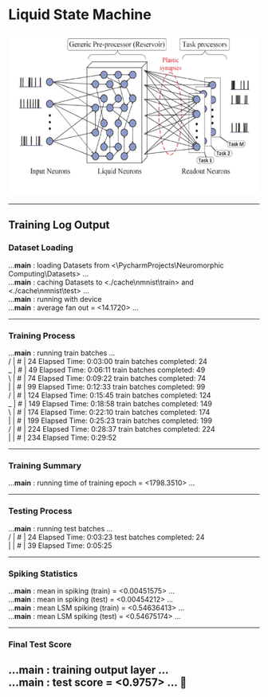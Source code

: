 # Liquid State Machine
<img src="LSM.png" />

---
## Training Log Output

### Dataset Loading
...__main__                 : loading Datasets from <\PycharmProjects\Neuromorphic Computing\Datasets> ... <br>
...__main__                 : caching Datasets to <./cache\nmnist\train> and <./cache\nmnist\test> ... <br>
...__main__                 : running with <cpu> device <br>
...__main__                 : average fan out = <14.1720> ... <br>

---

### **Training Process**
...__main__                 : running train batches ... <br>
/ |         #                                        |  24  Elapsed Time: 0:03:00  train batches completed:  24 <br>
_ |                #                                 |  49  Elapsed Time: 0:06:11  train batches completed:  49 <br>
\ |                         #                        |  74  Elapsed Time: 0:09:22  train batches completed:  74 <br>
| |                                      #           |  99  Elapsed Time: 0:12:33  train batches completed:  99 <br>
/ |                                                # | 124  Elapsed Time: 0:15:45  train batches completed: 124 <br>
_ |                #                                | 149  Elapsed Time: 0:18:58  train batches completed: 149 <br>
\ |                    #                            | 174  Elapsed Time: 0:22:10  train batches completed: 174 <br>
| |                                                # | 199  Elapsed Time: 0:25:23  train batches completed: 199 <br>
/ |                       #                         | 224  Elapsed Time: 0:28:37  train batches completed: 224 <br>
| |     #                                           | 234  Elapsed Time: 0:29:52 <br>

---

### **Training Summary**
...__main__                 : running time of training epoch = <1798.3510> ... <br>

---

### **Testing Process**
...__main__                 : running test batches ... <br>
/ |                                 #                |  24  Elapsed Time: 0:03:23  test batches completed:  24 <br>
| |                                        #         |  39  Elapsed Time: 0:05:25 <br>

---

### **Spiking Statistics**
...__main__                 : mean in spiking (train) = <0.00451575> ... <br>
...__main__                 : mean in spiking (test) = <0.00454212> ... <br>
...__main__                 : mean LSM spiking (train) = <0.54636413> ... <br>
...__main__                 : mean LSM spiking (test) = <0.54675174> ... <br>

---

### **Final Test Score**
...__main__                 : training output layer ... <br>
...__main__                 : test score = <0.9757> ... 🎯<br>
---
